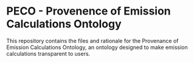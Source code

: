 # PECO - Provenence of Emission Calculations Ontology

This repository contains the files and rationale for the Provenance of Emission Calculations Ontology, an ontology designed to make emission calculations transparent to users.
